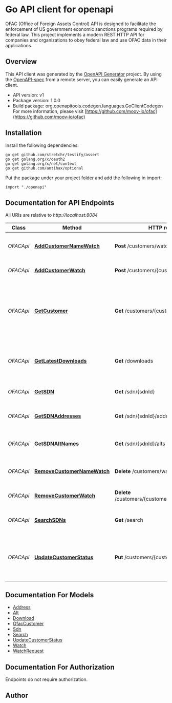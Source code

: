 # Go API client for openapi

OFAC (Office of Foreign Assets Control) API is designed to facilitate the enforcement of US government economic sanctions programs required by federal law. This project implements a modern REST HTTP API for companies and organizations to obey federal law and use OFAC data in their applications.

## Overview
This API client was generated by the [OpenAPI Generator](https://openapi-generator.tech) project.  By using the [OpenAPI-spec](https://www.openapis.org/) from a remote server, you can easily generate an API client.

- API version: v1
- Package version: 1.0.0
- Build package: org.openapitools.codegen.languages.GoClientCodegen
For more information, please visit [https://github.com/moov-io/ofac](https://github.com/moov-io/ofac)

## Installation

Install the following dependencies:
```
go get github.com/stretchr/testify/assert
go get golang.org/x/oauth2
go get golang.org/x/net/context
go get github.com/antihax/optional
```

Put the package under your project folder and add the following in import:
```golang
import "./openapi"
```

## Documentation for API Endpoints

All URIs are relative to *http://localhost:8084*

Class | Method | HTTP request | Description
------------ | ------------- | ------------- | -------------
*OFACApi* | [**AddCustomerNameWatch**](docs/OFACApi.md#addcustomernamewatch) | **Post** /customers/watch | Add customer watch by name
*OFACApi* | [**AddCustomerWatch**](docs/OFACApi.md#addcustomerwatch) | **Post** /customers/{customerId}/watch | Add OFAC watch on a Customer
*OFACApi* | [**GetCustomer**](docs/OFACApi.md#getcustomer) | **Get** /customers/{customerId} | Get information about a customer, addresses, alternate names, and their SDN metadata.
*OFACApi* | [**GetLatestDownloads**](docs/OFACApi.md#getlatestdownloads) | **Get** /downloads | Return list of recent re-downloads of OFAC data
*OFACApi* | [**GetSDN**](docs/OFACApi.md#getsdn) | **Get** /sdn/{sdnId} | Specially designated national
*OFACApi* | [**GetSDNAddresses**](docs/OFACApi.md#getsdnaddresses) | **Get** /sdn/{sdnId}/addresses | Get addresses for a given SDN
*OFACApi* | [**GetSDNAltNames**](docs/OFACApi.md#getsdnaltnames) | **Get** /sdn/{sdnId}/alts | Get alternate names for a given SDN
*OFACApi* | [**RemoveCustomerNameWatch**](docs/OFACApi.md#removecustomernamewatch) | **Delete** /customers/watch/{watchId} | Remove a Customer name watch
*OFACApi* | [**RemoveCustomerWatch**](docs/OFACApi.md#removecustomerwatch) | **Delete** /customers/{customerId}/watch/{watchId} | Remove customer watch
*OFACApi* | [**SearchSDNs**](docs/OFACApi.md#searchsdns) | **Get** /search | Search SDN names and metadata
*OFACApi* | [**UpdateCustomerStatus**](docs/OFACApi.md#updatecustomerstatus) | **Put** /customers/{customerId} | Update a Customer&#39;s status to add or remove a manual block.


## Documentation For Models

 - [Address](docs/Address.md)
 - [Alt](docs/Alt.md)
 - [Download](docs/Download.md)
 - [OfacCustomer](docs/OfacCustomer.md)
 - [Sdn](docs/Sdn.md)
 - [Search](docs/Search.md)
 - [UpdateCustomerStatus](docs/UpdateCustomerStatus.md)
 - [Watch](docs/Watch.md)
 - [WatchRequest](docs/WatchRequest.md)


## Documentation For Authorization
 Endpoints do not require authorization.


## Author



